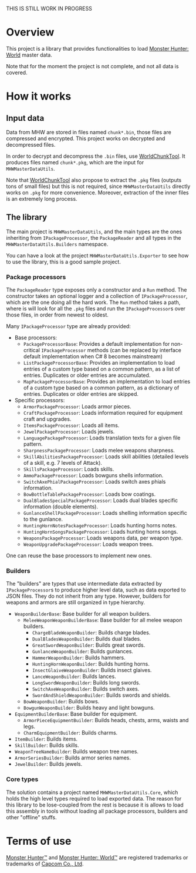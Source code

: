 THIS IS STILL WORK IN PROGRESS

# Overview

This project is a library that provides functionalities to load [Monster Hunter: World][monster-hunter-world] master data.

Note that for the moment the project is not complete, and not all data is covered.

# How it works

## Input data

Data from MHW are stored in files named `chunk*.bin`, those files are compressed and encrypted. This project works on decrypted and decompressed files.

In order to decrypt and decompress the `.bin` files, use [WorldChunkTool][world-chunk-tool]. It produces files named `chunk*.pkg`, which are the input for `MHWMasterDataUtils`.

Note that [WorldChunkTool][world-chunk-tool] also propose to extract the `.pkg` files (outputs tons of small files) but this is not required, since `MHWMasterDataUtils` directly works on `.pkg` for more convenience. Moreover, extraction of the inner files is an  extremely long process.

## The library

The main project is `MHWMasterDataUtils`, and the main types are the ones inheriting from `IPackageProcessor`, the `PackageReader` and all types in the `MHWMasterDataUtils.Builders` namespace.

You can have a look at the project `MHWMasterDataUtils.Exporter` to see how to use the library, this is a good sample project.

### Package processors

The `PackageReader` type exposes only a constructor and a `Run` method. The constructor takes an optional logger and a collection of `IPackageProcessor`, which are the one doing all the hard work. The `Run` method takes a path, where is will look for all the `.pkg` files and run the `IPackageProcessor`s over those files, in order from newest to oldest.

Many `IPackageProcessor` type are already provided:

- Base processors:
    - `PackageProcessorBase`: Provides a default implementation for non-critical `IPackageProcessor` methods (can be replaced by interface default implementation when C# 8 becomes mainstream)
    - `ListPackageProcessorBase`: Provides an implementation to load entries of a custom type based on a common pattern, as a list of entries. Duplicates or older entries are accumulated.
    - `MapPackageProcessorBase`: Provides an implementation to load entries of a custom type based on a common pattern, as a dictionary of entries. Duplicates or older entries are skipped.
- Specific processors:
    - `ArmorPackageProcessor`: Loads armor pieces.
    - `CraftPackageProcessor`: Loads information required for equipment craft and upgrades.
    - `ItemsPackageProcessor`: Loads all items.
    - `JewelPackageProcessor`: Loads jewels.
    - `LanguagePackageProcessor`: Loads translation texts for a given file pattern.
    - `SharpnessPackageProcessor`: Loads melee weapons sharpness.
    - `SkillAbilitiesPackageProcessor`: Loads skill abilities (detailed levels of a skill, e.g. 7 levels of Attack).
    - `SkillsPackageProcessor`: Loads skills.
    - `AmmoPackageProcessor`: Loads bowguns shells information.
    - `SwitchAxePhialPackageProcessor`: Loads switch axes phials information.
    - `BowBottleTablePackageProcessor`: Loads bow coatings.
    - `DualBladesSpecialPackageProcessor`: Loads dual blades specific information (double elements).
    - `GunlanceShellPackageProcessor`: Loads shelling information specific to the gunlance.
    - `HuntingHornNotesPackageProcessor`: Loads hunting horns notes.
    - `HuntingHornSongsPackageProcessor`: Loads hunting horns songs.
    - `WeaponsPackageProcessor`: Loads weapons data, per weapon type.
    - `WeaponUpgradePackageProcessor`: Loads weapon trees.

One can reuse the base processors to implement new ones.

### Builders

The "builders" are types that use intermediate data extracted by `IPackageProcessor`s to produce higher level data, such as data exported to JSON files. They do not inherit from any type. However, builders for weapons and armors are still organized in type hierarchy.

- `WeaponBuilderBase`: Base builder for all weapon builders.
    - `MeleeWeaponWeaponBuilderBase`: Base builder for all melee weapon builders.
        - `ChargeBladeWeaponBuilder`: Builds charge blades.
        - `DualBladesWeaponBuilder`: Builds dual blades.
        - `GreatSwordWeaponBuilder`: Builds great swords.
        - `GunlanceWeaponBuilder`: Builds gunlances.
        - `HammerWeaponBuilder`: Builds hammers.
        - `HuntingHornWeaponBuilder`: Builds hunting horns.
        - `InsectGlaiveWeaponBuilder`: Builds insect glaives.
        - `LanceWeaponBuilder`: Builds lances.
        - `LongSwordWeaponBuilder`: Builds long swords.
        - `SwitchAxeWeaponBuilder`: Builds switch axes.
        - `SwordAndShieldWeaponBuilder`: Builds swords and shields.
    - `BowWeaponBuilder`: Builds bows.
    - `BowgunWeaponBuilder`: Builds heavy and light bowguns.
- `EquipmentBuilderBase`: Base builder for equipment.
    - `ArmorPieceEquipmentBuilder`: Builds heads, chests, arms, waists and legs.
    - `CharmEquipmentBuilder`: Builds charms.
- `ItemBuilder`: Builds items.
- `SkillBuilder`: Builds skills.
- `WeaponTreeNameBuilder`: Builds weapon tree names.
- `ArmorSeriesBuilder`: Builds armor series names.
- `JewelBuilder`: Builds jewels.

### Core types

The solution contains a project named `MHWMasterDataUtils.Core`, which holds the high level types required to load exported data. The reason for this library to be lose-coupled from the rest is because it is allows to load this assembly in tools without loading all package processors, builders and other "offline" stuffs.

# Terms of use

[Monster Hunter™][monster-hunter] and [Monster Hunter: World™][monster-hunter-world] are registered trademarks or trademarks of [Capcom Co., Ltd][capcom].

[monster-hunter]: https://en.wikipedia.org/wiki/Monster_Hunter
[monster-hunter-world]: http://www.monsterhunterworld.com
[capcom]: http://www.capcom.com
[world-chunk-tool]: https://github.com/mhvuze/WorldChunkTool
